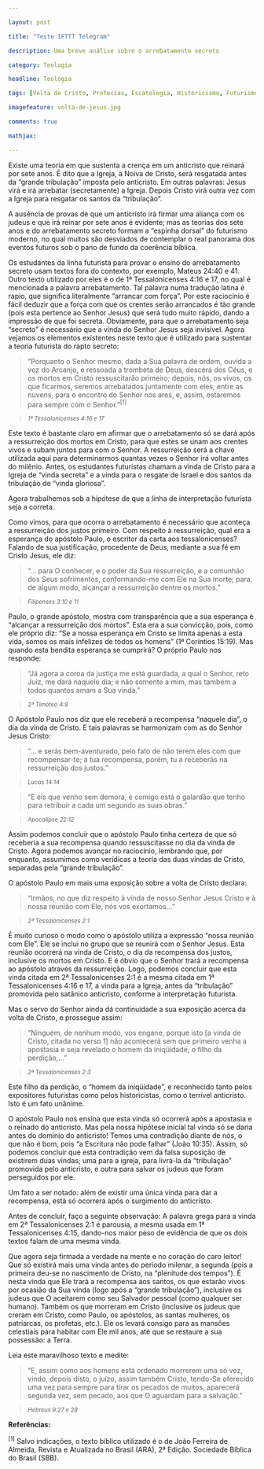 ```yaml
---

layout: post

title: "Teste IFTTT Telegram"

description: Uma breve análise sobre o arrebatamento secreto

category: Teologia

headline: Teologia

tags: [Volta de Cristo, Profecias, Escatologia, Historicismo, Futurismo, Arrebatamento Secreto]

imagefeature: volta-de-jesus.jpg

comments: true

mathjax: 

---
```


Existe uma teoria em que sustenta a crença em um anticristo que reinará por sete anos. É dito que a Igreja, a Noiva de Cristo, será resgatada antes da “grande tribulação” imposta pelo anticristo. Em outras palavras: Jesus virá e irá arrebatar (secretamente) a Igreja. Depois Cristo virá outra vez com a Igreja para resgatar os santos da “tribulação”.

A ausência de provas de que um anticristo irá firmar uma aliança com os judeus e que irá reinar por sete anos é evidente; mas as teorias dos sete anos e do arrebatamento secreto formam a “espinha dorsal” do futurismo moderno, no qual muitos são desviados de contemplar o real panorama dos eventos futuros sob o pano de fundo da coerência bíblica.

Os estudantes da linha futurista para provar o ensino do arrebatamento secreto usam textos fora do contexto, por exemplo, Mateus 24:40 e 41. Outro texto utilizado por eles é o de 1ª Tessalonicenses 4:16 e 17, no qual é mencionada a palavra arrebatamento. Tal palavra numa tradução latina é rapio, que significa literalmente “arrancar com força”. Por este raciocínio é fácil deduzir que a força com que os crentes serão arrancados é tão grande (pois esta pertence ao Senhor Jesus) que será tudo muito rápido, dando a impressão de que foi secreta. Obviamente, para que o arrebatamento seja “secreto” é necessário que a vinda do Senhor Jesus seja invisível. Agora vejamos os elementos existentes neste texto que é utilizado para sustentar a teoria futurista do rapto secreto:

>“Porquanto o Senhor mesmo, dada a Sua palavra de ordem, ouvida a voz do Arcanjo, e ressoada a trombeta de Deus, descerá dos Céus, e os mortos em Cristo ressuscitarão primeiro; depois, nós, os vivos, os que ficarmos, seremos arrebatados juntamente com eles, entre as nuvens, para o encontro do Senhor nos ares, e, assim, estaremos para sempre com o Senhor.”<sup>[1]</sup>

><small><cite title="1ª Tessalonicenses 4:16 e 17">1ª Tessalonicenses 4:16 e 17</cite></small>

Este texto é bastante claro em afirmar que o arrebatamento só se dará após a ressurreição dos mortos em Cristo, para que estes se unam aos crentes vivos e subam juntos para com o Senhor. A ressurreição será a chave utilizada aqui para determinarmos quantas vezes o Senhor irá voltar antes do milênio. Antes, os estudantes futuristas chamam a vinda de Cristo para a Igreja de “vinda secreta” e a vinda para o resgate de Israel e dos santos da tribulação de “vinda gloriosa”.

Agora trabalhemos sob a hipótese de que a linha de interpretação futurista seja a correta.

Como vimos, para que ocorra o arrebatamento é necessário que aconteça a ressurreição dos justos primeiro. Com respeito à ressurreição, qual era a esperança do apóstolo Paulo, o escritor da carta aos tessalonicenses? Falando de sua justificação, procedente de Deus, mediante a sua fé em Cristo Jesus, ele diz:

>“... para O conhecer, e o poder da Sua ressurreição, e a comunhão dos Seus sofrimentos, conformando-me com Ele na Sua morte; para, de algum modo, alcançar a ressurreição dentre os mortos.”

><small><cite title="Filipenses 3:10 e 11">Filipenses 3:10 e 11</cite></small>

Paulo, o grande apóstolo, mostra com transparência que a sua esperança é “alcançar a ressurreição dos mortos”. Esta era a sua convicção, pois, como ele próprio diz: “Se a nossa esperança em Cristo se limita apenas a esta vida, somos os mais infelizes de todos os homens” (1ª Coríntios 15:19). Mas quando esta bendita esperança se cumprirá? O próprio Paulo nos responde:

>“Já agora a coroa da justiça me está guardada, a qual o Senhor, reto Juiz, me dará naquele dia; e não somente a mim, mas também a todos quantos amam a Sua vinda.”

><small><cite title="2ª Timóteo 4:8">2ª Timóteo 4:8</cite></small>

O Apóstolo Paulo nos diz que ele receberá a recompensa “naquele dia”, o dia da vinda de Cristo. E tais palavras se harmonizam com as do Senhor Jesus Cristo:

>“... e serás bem-aventurado, pelo fato de não terem eles com que recompensar-te; a tua recompensa, porém, tu a receberás na ressurreição dos justos.”

><small><cite title="Lucas 14:14">Lucas 14:14</cite></small>

>“E eis que venho sem demora, e comigo está o galardão que tenho para retribuir a cada um segundo as suas obras.”

><small><cite title="Apocalipse 22:12">Apocalipse 22:12</cite></small>

Assim podemos concluir que o apóstolo Paulo tinha certeza de que só receberia a sua recompensa quando ressuscitasse no dia da vinda de Cristo. Agora podemos avançar no raciocínio, lembrando que, por enquanto, assumimos como verídicas a teoria das duas vindas de Cristo, separadas pela “grande tribulação”.

O apóstolo Paulo em mais uma exposição sobre a volta de Cristo declara:

>“Irmãos, no que diz respeito à vinda de nosso Senhor Jesus Cristo e à nossa reunião com Ele, nós vos exortamos...”

><small><cite title="2ª Tessalonicenses 2:1">2ª Tessalonicenses 2:1</cite></small>

É muito curioso o modo como o apóstolo utiliza a expressão “nossa reunião com Ele”. Ele se inclui no grupo que se reunirá com o Senhor Jesus. Esta reunião ocorrerá na vinda de Cristo, o dia da recompensa dos justos, inclusive os mortos em Cristo. E é óbvio que o Senhor trará a recompensa ao apóstolo através da ressurreição. Logo, podemos concluir que esta vinda citada em 2ª Tessalonicenses 2:1 é a mesma citada em 1ª Tessalonicenses 4:16 e 17, a vinda para a Igreja, antes da “tribulação” promovida pelo satânico anticristo, conforme a interpretação futurista.

Mas o servo do Senhor ainda dá continuidade a sua exposição acerca da volta de Cristo, e prossegue assim:

>“Ninguém, de nenhum modo, vos engane, porque isto [a vinda de Cristo, citada no verso 1] não acontecerá sem que primeiro venha a apostasia e seja revelado o homem da iniqüidade, o filho da perdição,...”

><small><cite title="2ª Tessalonicenses 2:3">2ª Tessalonicenses 2:3</cite></small>

Este filho da perdição, o “homem da iniqüidade”, e reconhecido tanto pelos expositores futuristas como pelos historicistas, como o terrível anticristo. Isto é um fato unânime.

O apóstolo Paulo nos ensina que esta vinda só ocorrerá após a apostasia e o reinado do anticristo. Mas pela nossa hipótese inicial tal vinda só se daria antes do domínio do anticristo! Temos uma contradição diante de nós, o que não é bom, pois “a Escritura não pode falhar” (João 10:35). Assim, só podemos concluir que esta contradição vem da falsa suposição de existirem duas vindas; uma para a igreja, para livrá-la da “tribulação” promovida pelo anticristo, e outra para salvar os judeus que foram perseguidos por ele.

Um fato a ser notado: além de existir uma única vinda para dar a recompensa, está só ocorrerá após o surgimento do anticristo.

Antes de concluir, faço a seguinte observação: A palavra grega para a vinda em 2ª Tessalonicenses 2:1 é parousia, a mesma usada em 1ª Tessalonicenses 4:15, dando-nos maior peso de evidência de que os dois textos falam de uma mesma vinda.

Que agora seja firmada a verdade na mente e no coração do caro leitor! Que só existirá mais uma vinda antes do período milenar, a segunda (pois a primeira deu-se no nascimento de Cristo, na “plenitude dos tempos”). É nesta vinda que Ele trará a recompensa aos santos, os que estarão vivos por ocasião da Sua vinda (logo após a “grande tribulação”), inclusive os judeus que O aceitarem como seu Salvador pessoal (como qualquer ser humano). Também os que morreram em Cristo (inclusive os judeus que creram em Cristo, como Paulo, os apóstolos, as santas mulheres, os patriarcas, os profetas, etc.). Ele os levará consigo para as mansões celestiais para habitar com Ele mil anos, até que se restaure a sua possessão: a Terra.

Leia este maravilhoso texto e medite:

>“E, assim como aos homens está ordenado morrerem uma só vez, vindo, depois disto, o juízo, assim também Cristo, tendo-Se oferecido uma vez para sempre para tirar os pecados de muitos, aparecerá segunda vez, sem pecado, aos que O aguardam para a salvação.”

><small><cite title="Hebreus 9:27 e 28">Hebreus 9:27 e 28</cite></small>

**Referências:**

<sup>[1]</sup> Salvo indicações, o texto bíblico utilizado é o de João Ferreira de Almeida, Revista e Atualizada no Brasil (ARA), 2ª Edição. Sociedade Bíblica do Brasil (SBB).

